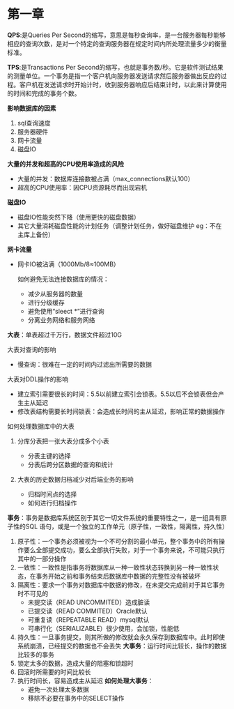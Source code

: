 # 第一章

 **QPS**:是Queries Per Second的缩写，意思是每秒查询率，是一台服务器每秒能够相应的查询次数，是对一个特定的查询服务器在规定时间内所处理流量多少的衡量标准。

**TPS**:是Transactions Per Second的缩写，也就是事务数/秒。它是软件测试结果的测量单位。一个事务是指一个客户机向服务器发送请求然后服务器做出反应的过程。客户机在发送请求时开始计时，收到服务器响应后结束计时，以此来计算使用的时间和完成的事务个数。


**影响数据库的因素**

1. sql查询速度
2. 服务器硬件
3. 网卡流量
4. 磁盘IO


**大量的并发和超高的CPU使用率造成的风险**

- 大量的并发：数据库连接数被占满（max_connections默认100）
- 超高的CPU使用率：因CPU资源耗尽而出现宕机


**磁盘IO**

- 磁盘IO性能突然下降（使用更快的磁盘数据）
- 其它大量消耗磁盘性能的计划任务（调整计划任务，做好磁盘维护 eg：不在主库上备份）


**网卡流量**

- 网卡IO被沾满（1000Mb/8≈100MB）

  如何避免无法连接数据库的情况：

  - 减少从服务器的数量
  - 进行分级缓存
  - 避免使用“sleect *”进行查询
  - 分离业务网络和服务网络


**大表**：单表超过千万行，数据文件超过10G

大表对查询的影响

- 慢查询：很难在一定的时间内过滤出所需要的数据

大表对DDL操作的影响

- 建立索引需要很长的时间：5.5以前建立索引会锁表。5.5以后不会锁表但会产生主从延迟
- 修改表结构需要长时间锁表：会造成长时间的主从延迟，影响正常的数据操作

如何处理数据库中的大表

1. 分库分表把一张大表分成多个小表
   - 分表主键的选择
   - 分表后跨分区数据的查询和统计

2. 大表的历史数据归档减少对后端业务的影响
   - 归档时间点的选择
   - 如何进行归档操作

**事务**：事务是数据库系统区别于其它一切文件系统的重要特性之一，是一组具有原子性的SQL		      语句，或是一个独立的工作单元（原子性，一致性，隔离性，持久性）
1. 原子性：一个事务必须被视为一个不可分割的最小单元，整个事务中的所有操作要么全部提交成功，要么全部执行失败，对于一个事务来说，不可能只执行其中的一部分操作
2. 一致性：一致性是指事务将数据库从一种一致性状态转换到另一种一致性状态，在事务开始之前和事务结束后数据库中数据的完整性没有被破坏
3. 隔离性：要求一个事务对数据库中数据的修改，在未提交完成前对于其它事务时不可见的
	- 未提交读（READ UNCOMMITED）造成脏读
	- 已提交读（READ COMMITED）Oracle默认
	- 可重复读（REPEATABLE READ）mysql默认
	- 可串行化（SERIALIZABLE）很少使用，会加锁，性能低
4. 持久性：一旦事务提交，则其所做的修改就会永久保存到数据库中。此时即使系统崩溃，已经提交的数据也不会丢失
**大事务**：运行时间比较长，操作的数据比较多的事务
1. 锁定太多的数据，造成大量的阻塞和锁超时
2. 回滚时所需要的时间比较长
3. 执行时间长，容易造成主从延迟
**如何处理大事务**：
	- 避免一次处理太多数据
	- 移除不必要在事务中的SELECT操作